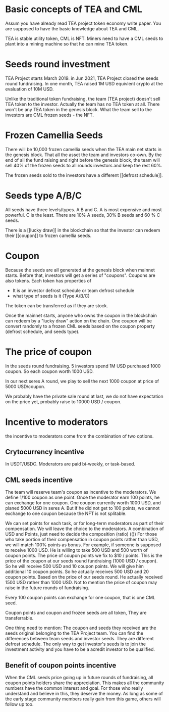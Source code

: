 # Basic concepts of TEA and CML
Assum you have already read TEA project token economy write paper. You are supposed to have the basic knowledge about TEA and CML. 

TEA is stable utility token, CML is NFT. Miners need to have a CML seeds to plant into a mining machine so that he can mine TEA token.

# Seeds round investment
TEA Project starts March 2019. in Jun 2021, TEA Project closed the seeds round fundraising. In one month, TEA raised 1M USD equivlent crypto at the evaluation of 10M USD. 

Unlike the traditional token fundraising, the team (TEA project) doesn't sell TEA token to the investor. Actually the team has no TEA token at all. There won't be any TEA token in the genesis block. What the team sell to the investors are CML frozen seeds - the NFT.

# Frozen Camellia Seeds

There will be 10,000 frozen camellia seeds when the TEA main net starts in the genesis block. That all the asset the team and investors co-own. By the end of all the fund raising and right before the genesis block, the team will sell 40% of the frozen seeds to all rounds investors and keep the rest 60%. 

The frozen seeds sold to the investors have a different [[defrost schedule]]. 
# Seeds type A/B/C
All seeds have three levels/types. A B and C.
A is most expensive and most powerful. C is the least.
There are 10% A seeds, 30% B seeds and 60 % C seeds.

There is a [[lucky draw]] in the blockchain so that the investor can redeem their [[coupon]] to frozen camellia seeds.  
# Coupon
Because the seeds are all generated at the genesis block when mainnet starts. Before that, investors will get a series of "coupons". Coupons are also tokens. Each token has properties of
- It is an investor defrost schedule or team defrost schedule
- what type of seeds is it (Type A/B/C)

The token can be transferred as if they are stock. 

Once the mainnet starts, anyone who owns the coupon in the blockchain can redeem by a "lucky draw" action on the chain. One coupon will be convert randomly to a frozen CML seeds based on the coupon property (defrost schedule, and seeds type).

# The price of coupon
In the seeds round fundraising. 5 investors spend 1M USD purchased 1000 coupon. So each coupon worth 1000 USD.

In our next seres A round, we play to sell the next 1000 coupon at price of 5000 USD/coupon.

We probably have the private sale round at last, we do not have expectation on the price yet, probably raise to 10000 USD / coupon.

# Incentive to moderators

the incentive to moderators come from the combination of two options.

## Crytocurrency incentive
In USDT/USDC. Moderators are paid bi-weekly, or task-based.

## CML seeds incentive
The team will reserve team's coupon as incentive to the moderators.
We define 1/100 coupon as one point. Once the moderator earn 100 points, he can exchange for one coupon. One coupon currently worth 1000 USD, and planed 5000 USD in seres A. But if he did not get to 100 points, we cannot exchange to one coupon because the NFT is  not splitable.

We can set points for each task, or for long-term moderators as part of their compensation. We will leave the choice to the moderators. A combination of USD and Points, just need to decide the composition (ratio)
(())
For those who take portion of their compensation in coupon points rather than USD, we will match 100% points as bonus. For example, if someone is supposed to receive 1000 USD. He is willing to take 500 USD and 500 worth of coupon points. The price of coupon points we fix to $10 / points. This is the price of the coupon at our seeds round fundraising (1000 USD / coupon). So he will receive 500 USD and 10 coupon points. We will give him additional 10 coupon points. So he actually receives 500 USD and 20 coupon points. Based on the price of our seeds round. He actually received 1500 USD rather than 1000 USD. Not to mention the price of coupon may raise in the future rounds of fundraising.

Every 100 coupon points can exchange for one coupon, that is one CML seed.

Coupon points and coupon and frozen seeds are all token, They are transferrable. 

One thing need to mention: The coupon and seeds they received are the seeds original belonging to the TEA Project team. You can find the differences between team seeds and investor seeds. They are different defrost schedule. The only way to get investor's seeds is to join the investment activity and you have to be a acredit investor to be qualified.

## Benefit of coupon points incentive
When the CML seeds price going up in future rounds of fundraising, all coupon points holders share the appreciation. This makes all the community numbers have the common interest and goal. For those who really understand and believe in this, they deserve the money. As long as some of the early stage community members really gain from this game, others will follow up too.